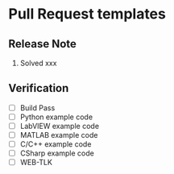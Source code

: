 # Pull Request templates

## Release Note

1. Solved xxx

## Verification

- [ ] Build Pass
- [ ] Python example code
- [ ] LabVIEW example code
- [ ] MATLAB example code
- [ ] C/C++ example code
- [ ] CSharp example code
- [ ] WEB-TLK
